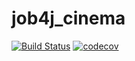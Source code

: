 # job4j_cinema
[![Build Status](https://travis-ci.com/staskorobeynikov/job4j_cinema.svg?branch=master)](https://travis-ci.com/staskorobeynikov/job4j_cinema)
[![codecov](https://codecov.io/gh/staskorobeynikov/job4j_cinema/branch/master/graph/badge.svg)](https://codecov.io/gh/staskorobeynikov/job4j_cinema)